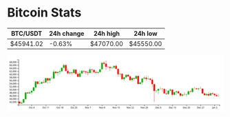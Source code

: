 # Bitcoin Stats

BTC/USDT|24h change|24h high|24h low|
|---|---|---|---|
|$45941.02|-0.63%|$47070.00|$45550.00|

<img src="./chart.svg">
